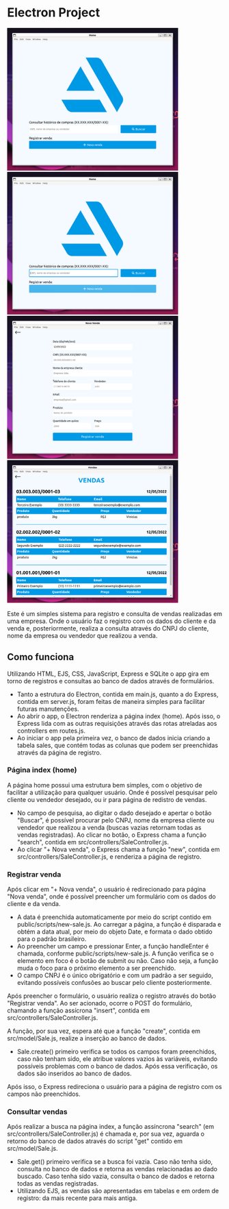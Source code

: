 # Electron Project
<img src="public/prints/home.png" width="400">
<img src="public/prints/home-active.png" width="400">
<img src="public/prints/nova-venda.png" width="400">
<img src="public/prints/vendas.png" width="400">

Este é um simples sistema para registro e consulta de vendas realizadas em uma empresa. Onde o usuário faz o registro com os dados do cliente e da venda e, posteriormente, realiza a consulta através do CNPJ do cliente, nome da empresa ou vendedor que realizou a venda. 

## Como funciona
Utilizando HTML, EJS, CSS, JavaScript, Express e SQLite o app gira em torno de registros e consultas ao banco de dados através de formulários.
* Tanto a estrutura do Electron, contida em main.js, quanto a do Express, contida em server.js, foram feitas de maneira simples para facilitar futuras manutenções. 
* Ao abrir o app, o Electron renderiza a página index (home). Após isso, o Express lida com as outras requisições através das rotas atreladas aos controllers em routes.js.
* Ao iniciar o app pela primeira vez, o banco de dados inicia criando a tabela sales, que contém todas as colunas que podem ser preenchidas através da página de registro.

### Página index (home)
A página home possui uma estrutura bem simples, com o objetivo de facilitar a utilização para qualquer usuário. Onde é possível pesquisar pelo cliente ou vendedor desejado, ou ir para página de redistro de vendas. 

* No campo de pesquisa, ao digitar o dado desejado e apertar o botão "Buscar", é possível procurar pelo CNPJ, nome da empresa cliente ou vendedor que realizou a venda (buscas vazias retornam todas as vendas registradas). 
Ao clicar no botão, o Express chama a função "search", contida em src/controllers/SaleController.js.
* Ao clicar "+ Nova venda", o Express chama a função "new", contida em src/controllers/SaleController.js, e renderiza a página de registro. 

### Registrar venda
Após clicar em "+ Nova venda", o usuário é redirecionado para página "Nova venda", onde é possível preencher um formulário com os dados do cliente e da venda. 

* A data é preenchida automaticamente por meio do script contido em public/scripts/new-sale.js. Ao carregar a página, a função é disparada e obtém a data atual, por meio do objeto Date, e formata o dado obtido para o padrão brasileiro.
* Ao preencher um campo e pressionar Enter, a função handleEnter é chamada, conforme public/scripts/new-sale.js. A função verifica se o elemento em foco é o botão de submit ou não. Caso não seja, a função muda o foco para o próximo elemento a ser preenchido.
* O campo CNPJ é o único obrigatório e com um padrão a ser seguido, evitando possíveis confusões ao buscar pelo cliente posteriormente. 

Após preencher o formulário, o usuário realiza o registro através do botão "Registrar venda". Ao ser acionado, ocorre o POST do formulário, chamando a função assícrona "insert",  contida em src/controllers/SaleController.js. 

A função, por sua vez, espera até que a função "create", contida em src/model/Sale.js, realize a inserção ao banco de dados. 
* Sale.create() primeiro verifica se todos os campos foram preenchidos, caso não tenham sido, ele atribue valores vazios às variáveis, evitando possíveis problemas com o banco de dados. Após essa verificação, os dados são inseridos ao banco de dados. 


Após isso, o Express redireciona o usuário para a página de registro com os campos não preenchidos.


### Consultar vendas
Após realizar a busca na página index, a função assíncrona "search" (em src/controllers/SaleController.js) é chamada e, por sua vez, aguarda o retorno do banco de dados através do script "get" contido em src/model/Sale.js. 
* Sale.get() primeiro verifica se a busca foi vazia. Caso não tenha sido, consulta no banco de dados e retorna as vendas relacionadas ao dado buscado. Caso tenha sido vazia, consulta o banco de dados e retorna todas as vendas registradas. 
* Utilizando EJS, as vendas são apresentadas em tabelas e em ordem de registro: da mais recente para mais antiga. 








